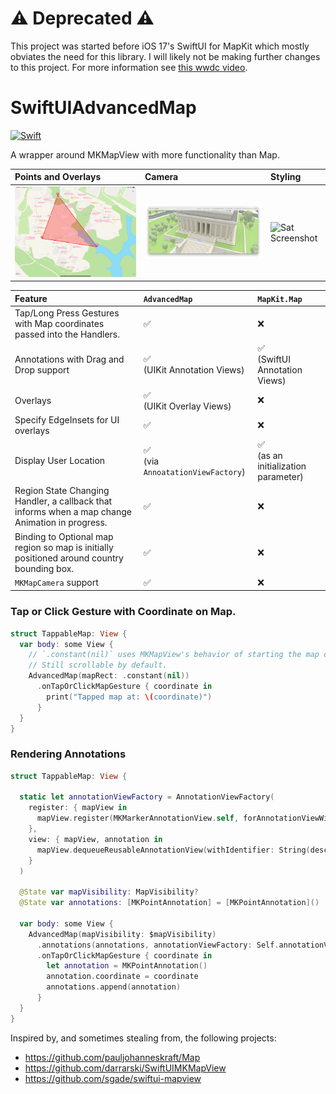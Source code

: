 # ⚠️ Deprecated ⚠️

This project was started before iOS 17's SwiftUI for MapKit which mostly obviates the need for this library. I will likely not be making further changes to this project. For more information see [this wwdc video](https://developer.apple.com/videos/play/wwdc2023/10043/).



# SwiftUIAdvancedMap

[![Swift](https://github.com/sena-mike/SwiftUIAdvancedMap/actions/workflows/swift.yml/badge.svg?branch=main)](https://github.com/sena-mike/SwiftUIAdvancedMap/actions/workflows/swift.yml)

A wrapper around MKMapView with more functionality than Map.

| Points and Overlays  | Camera  | Styling |
|:----------|:----------|:----------|
| ![Points Screenshot](/Resources/pointsAndOverlays.png) | ![Camera Control](/Resources/lincoln.png) | ![Sat Screenshot](/Resources/la-sat.png) |  



| Feature  | `AdvancedMap`  | `MapKit.Map`  |
|:----------|:----------|:----------|
| Tap/Long Press Gestures with Map coordinates passed into the Handlers. | ✅ | ❌ |
| Annotations with Drag and Drop support | ✅ <br> (UIKit Annotation Views) | ✅ <br>(SwiftUI Annotation Views) |
| Overlays | ✅ <br> (UIKit Overlay Views) | ❌ |
| Specify EdgeInsets for UI overlays | ✅ | ❌ |
| Display User Location | ✅ <br>(via `AnnoatationViewFactory`) | ✅ <br>(as an initialization parameter) |
| Region State Changing Handler, a callback that informs when a map change Animation in progress. | ✅ | ❌ |
| Binding to Optional map region so map is initially positioned around country bounding box. | ✅ | ❌ |
| `MKMapCamera` support | ✅ | ❌ |


### Tap or Click Gesture with Coordinate on Map.

```swift
struct TappableMap: View {
  var body: some View {
    // `.constant(nil)` uses MKMapView's behavior of starting the map over the phone's current country. 
    // Still scrollable by default.
    AdvancedMap(mapRect: .constant(nil))
      .onTapOrClickMapGesture { coordinate in
        print("Tapped map at: \(coordinate)")
      }
  }
}
```

### Rendering Annotations

```swift
struct TappableMap: View {

  static let annotationViewFactory = AnnotationViewFactory(
    register: { mapView in
      mapView.register(MKMarkerAnnotationView.self, forAnnotationViewWithReuseIdentifier: String(describing: MKPointAnnotation.self))
    },
    view: { mapView, annotation in
      mapView.dequeueReusableAnnotationView(withIdentifier: String(describing: MKPointAnnotation.self), for: annotation)
    }
  )

  @State var mapVisibility: MapVisibility?
  @State var annotations: [MKPointAnnotation] = [MKPointAnnotation]()

  var body: some View {
    AdvancedMap(mapVisibility: $mapVisibility)
      .annotations(annotations, annotationViewFactory: Self.annotationViewFactory)
      .onTapOrClickMapGesture { coordinate in
        let annotation = MKPointAnnotation()
        annotation.coordinate = coordinate
        annotations.append(annotation)
      }
  }
}
```

Inspired by, and sometimes stealing from, the following projects:
* https://github.com/pauljohanneskraft/Map
* https://github.com/darrarski/SwiftUIMKMapView
* https://github.com/sgade/swiftui-mapview
